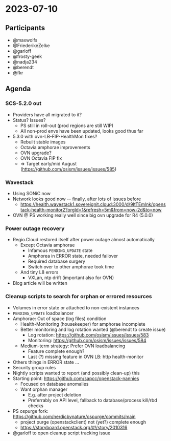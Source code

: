 # 2023-07-10

## Participants
* @maxwolfs
* @FriederikeZelke
* @garloff
* @frosty-geek
* @nadja234
* @berendt
* @fkr

## Agenda

### SCS-5.2.0 out
* Providers have all migrated to it?
* Status? Issues?
    * PS still in roll-out (prod regions are still WIP)
    * All non-prod envs have been updated, looks good thus far
* 5.3.0 with ovn-LB-FIP-HealthMon fixes?
    * Rebuilt stable images
    * Octavia amphorae improvements
    * OVN upgrade?
    * OVN Octavia FIP fix
    * => Target early/mid August (https://github.com/osism/issues/issues/585)

### Wavestack
* Using SONiC now
* Network looks good now -- finally, after lots of issues before
    * https://health.wavestack1.sovereignit.cloud:3000/d/9ltTEmlnk/openstack-health-monitor2?orgId=1&refresh=5m&from=now-2d&to=now
 * OVN @ PS working really well since big ovn upgrade for R4 (5.0.0) 

### Power outage recovery
* Regio.Cloud restored itself after power outage almost automatically
    * Except Octavia amphorae
        * Infamous `PENDING_UPDATE` state
        * Amphorea in ERROR state, needed failover
        * Required database surgery
        * Switch over to other amphorae took time
    * And tiny L8 errors
        * VXLan, ntp drift (important also for OVN)
* Blog article will be written

### Cleanup scripts to search for orphan or errored resources
* Volumes in error state or attached to non-existent instances
* `PENDING_UPDATE` loadbalancer
* Amphorae: Out of space (log files) condition
    * Health-Monitoring (housekeeper) for amphorae incomplete
    * Better monitoring and log rotation wanted (@berendt to create issue)
        * Log rotation: https://github.com/osism/issues/issues/583
        * Monitoring: https://github.com/osism/issues/issues/584
    * Medium-term strategy: Prefer OVN loadbalancing
        * Feature complete enough?
        * Last (?) missing feature in OVN LB: http health-monitor
* Others things in ERROR state ...
* Security group rules
* Nightly scripts wanted to report (and possibly clean-up) this
* Starting point: https://github.com/sapcc/openstack-nannies
    * Focused on database anomalies
    * Want orphan manager
        * E.g. after project deletion
        * Preferrably on API level, fallback to database/process kill/rbd checks
* PS ospurge fork: https://github.com/nerdicbynature/ospurge/commits/main
    * project purge (openstackclient) not (yet?) complete enough
    * https://storyboard.openstack.org/#!/story/2010316
* @garloff to open cleanup script tracking issue

